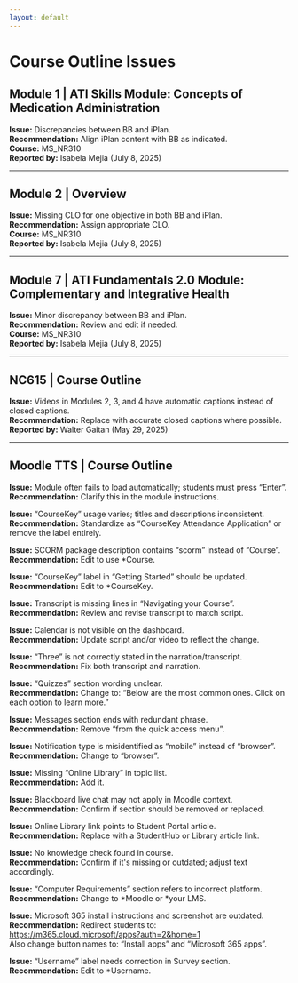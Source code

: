 ```yaml
---
layout: default
---
```

# Course Outline Issues

## Module 1 | ATI Skills Module: Concepts of Medication Administration
**Issue:** Discrepancies between BB and iPlan.  
**Recommendation:** Align iPlan content with BB as indicated.  
**Course:** MS_NR310  
**Reported by:** Isabela Mejia (July 8, 2025)

---

## Module 2 | Overview
**Issue:** Missing CLO for one objective in both BB and iPlan.  
**Recommendation:** Assign appropriate CLO.  
**Course:** MS_NR310  
**Reported by:** Isabela Mejia (July 8, 2025)

---

## Module 7 | ATI Fundamentals 2.0 Module: Complementary and Integrative Health
**Issue:** Minor discrepancy between BB and iPlan.  
**Recommendation:** Review and edit if needed.  
**Course:** MS_NR310  
**Reported by:** Isabela Mejia (July 8, 2025)

---

## NC615 | Course Outline

**Issue:** Videos in Modules 2, 3, and 4 have automatic captions instead of closed captions.  
**Recommendation:** Replace with accurate closed captions where possible.  
**Reported by:** Walter Gaitan (May 29, 2025)

---

## Moodle TTS | Course Outline

**Issue:** Module often fails to load automatically; students must press “Enter”.  
**Recommendation:** Clarify this in the module instructions.

**Issue:** “CourseKey” usage varies; titles and descriptions inconsistent.  
**Recommendation:** Standardize as “CourseKey Attendance Application” or remove the label entirely.

**Issue:** SCORM package description contains “scorm” instead of “Course”.  
**Recommendation:** Edit to use *Course.

**Issue:** “CourseKey” label in “Getting Started” should be updated.  
**Recommendation:** Edit to *CourseKey.

**Issue:** Transcript is missing lines in “Navigating your Course”.  
**Recommendation:** Review and revise transcript to match script.

**Issue:** Calendar is not visible on the dashboard.  
**Recommendation:** Update script and/or video to reflect the change.

**Issue:** “Three” is not correctly stated in the narration/transcript.  
**Recommendation:** Fix both transcript and narration.

**Issue:** “Quizzes” section wording unclear.  
**Recommendation:** Change to: “Below are the most common ones. Click on each option to learn more.”

**Issue:** Messages section ends with redundant phrase.  
**Recommendation:** Remove “from the quick access menu”.

**Issue:** Notification type is misidentified as “mobile” instead of “browser”.  
**Recommendation:** Change to “browser”.

**Issue:** Missing “Online Library” in topic list.  
**Recommendation:** Add it.

**Issue:** Blackboard live chat may not apply in Moodle context.  
**Recommendation:** Confirm if section should be removed or replaced.

**Issue:** Online Library link points to Student Portal article.  
**Recommendation:** Replace with a StudentHub or Library article link.

**Issue:** No knowledge check found in course.  
**Recommendation:** Confirm if it's missing or outdated; adjust text accordingly.

**Issue:** “Computer Requirements” section refers to incorrect platform.  
**Recommendation:** Change to *Moodle or *your LMS.

**Issue:** Microsoft 365 install instructions and screenshot are outdated.  
**Recommendation:** Redirect students to: https://m365.cloud.microsoft/apps?auth=2&home=1  
Also change button names to: “Install apps” and “Microsoft 365 apps”.

**Issue:** “Username” label needs correction in Survey section.  
**Recommendation:** Edit to *Username.
